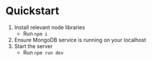 # Quickstart

1. Install relevant node libraries
   - Run `npm i`
2. Ensure MongoDB service is running on your localhost
3. Start the server
   - Run `npm run dev`


